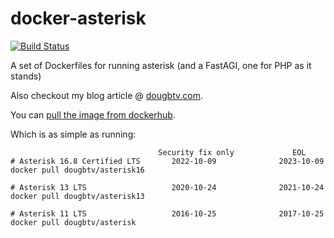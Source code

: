 # docker-asterisk

[![Build Status](https://travis-ci.org/dougbtv/docker-asterisk.svg?branch=master)](https://travis-ci.org/dougbtv/docker-asterisk)

A set of Dockerfiles for running asterisk (and a FastAGI, one for PHP as it stands)

Also checkout my blog article @ [dougbtv.com](http://dougbtv.com/2014/10/02/docker-and-asterisk/).

You can [pull the image from dockerhub](https://registry.hub.docker.com/u/dougbtv/asterisk/).

Which is as simple as running:

                                     Security fix only             EOL
    # Asterisk 16.8 Certified LTS       2022-10-09              2023-10-09
    docker pull dougbtv/asterisk16

    # Asterisk 13 LTS                   2020-10-24              2021-10-24
    docker pull dougbtv/asterisk13

    # Asterisk 11 LTS                   2016-10-25              2017-10-25 
    docker pull dougbtv/asterisk 
